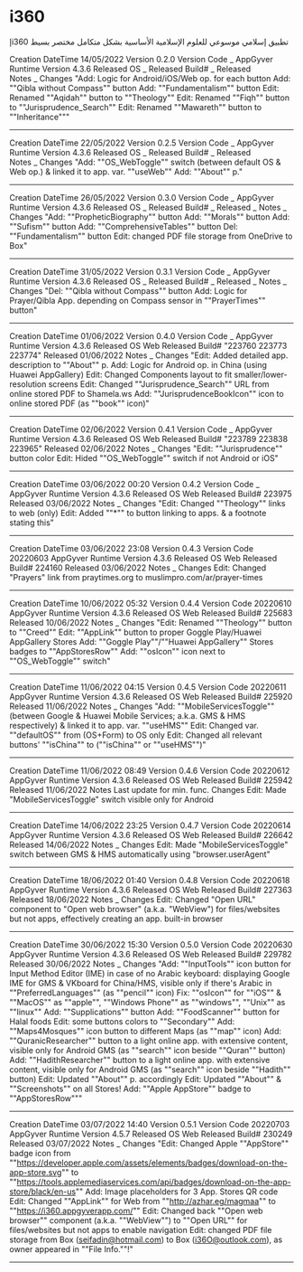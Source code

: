 # i360
إi360 تطبيق إسلامي موسوعي للعلوم الإسلامية الأساسية بشكل متكامل مختصر بسيط

Creation DateTime	14/05/2022
Version	0.2.0
Version Code	_
AppGyver Runtime Version	4.3.6
Released OS	_
Released Build#	_
Released	
Notes	_
Changes	"Add: Logic for Android/iOS/Web op. for each button
Add: ""Qibla without Compass"" button
Add: ""Fundamentalism"" button
Edit: Renamed ""Aqidah"" button to ""Theology""
Edit: Renamed ""Fiqh"" button to ""Jurisprudence_Search""
Edit: Renamed ""Mawareth"" button to ""Inheritance"""
___

Creation DateTime	22/05/2022
Version	0.2.5
Version Code	_
AppGyver Runtime Version	4.3.6
Released OS	_
Released Build#	_
Released	
Notes	_
Changes	"Add: ""OS_WebToggle"" switch (between default OS & Web op.) & linked it to app. var. ""useWeb""
Add: ""About"" p."
___
Creation DateTime	26/05/2022
Version	0.3.0
Version Code	_
AppGyver Runtime Version	4.3.6
Released OS	_
Released Build#	_
Released	_
Notes	_
Changes	"Add: ""PropheticBiography"" button
Add: ""Morals"" button
Add: ""Sufism"" button
Add: ""ComprehensiveTables"" button
Del: ""Fundamentalism"" button
Edit: changed PDF file storage from OneDrive to Box"
___
Creation DateTime	31/05/2022
Version	0.3.1
Version Code	_
AppGyver Runtime Version	4.3.6
Released OS	_
Released Build#	_
Released	_
Notes	_
Changes	"Del: ""Qibla without Compass"" button
Add: Logic for Prayer/Qibla App. depending on Compass sensor in ""PrayerTimes"" button"
___
Creation DateTime	01/06/2022
Version	0.4.0
Version Code	_
AppGyver Runtime Version	4.3.6
Released OS	Web
Released Build#	"223760 223773 223774"
Released	01/06/2022
Notes	_
Changes	"Edit: Added detailed app. description to ""About"" p.
Add: Logic for Android op. in China (using Huawei AppGallery)
Edit: Changed Components layout to fit smaller/lower-resolution screens
Edit: Changed ""Jurisprudence_Search"" URL from online stored PDF to Shamela.ws
Add: ""JurisprudenceBookIcon"" icon to online stored PDF (as ""book"" icon)"
___
Creation DateTime	02/06/2022
Version	0.4.1
Version Code	_
AppGyver Runtime Version	4.3.6
Released OS	Web
Released Build#	"223789 223838 223965"
Released	02/06/2022
Notes	_
Changes	"Edit: ""Jurisprudence"" button color
Edit: Hided ""OS_WebToggle"" switch if not Android or iOS"
___
Creation DateTime	03/06/2022 00:20
Version	0.4.2
Version Code	_
AppGyver Runtime Version	4.3.6
Released OS	Web
Released Build#	223975
Released	03/06/2022
Notes	_
Changes	"Edit: Changed ""Theology"" links to web (only)
Edit: Added ""*"" to button linking to apps. & a footnote stating this"
___
Creation DateTime	03/06/2022 23:08
Version	0.4.3
Version Code	20220603
AppGyver Runtime Version	4.3.6
Released OS	Web
Released Build#	224160
Released	03/06/2022
Notes	_
Changes	Edit: Changed "Prayers" link from praytimes.org to muslimpro.com/ar/prayer-times
___
Creation DateTime	10/06/2022 05:32
Version	0.4.4
Version Code	20220610
AppGyver Runtime Version	4.3.6
Released OS	Web
Released Build#	225683
Released	10/06/2022
Notes	_
Changes	"Edit: Renamed ""Theology"" button to ""Creed""
Edit: ""AppLink"" button to proper Goggle Play/Huawei AppGallery Stores
Add: ""Goggle Play""/""Huawei AppGallery"" Stores badges to ""AppStoresRow""
Add: ""osIcon"" icon next to ""OS_WebToggle"" switch"
___
Creation DateTime	11/06/2022 04:15
Version	0.4.5
Version Code	20220611
AppGyver Runtime Version	4.3.6
Released OS	Web
Released Build#	225920
Released	11/06/2022
Notes	_
Changes	"Add: ""MobileServicesToggle"" (between Google & Huawei Mobile Services; a.k.a. GMS & HMS respectively) & linked it to app. var. ""useHMS""
Edit: Changed var. ""defaultOS"" from (OS+Form) to OS only
Edit: Changed all relevant buttons' ""isChina"" to (""isChina"" or ""useHMS"")"
___
Creation DateTime	11/06/2022 08:49
Version	0.4.6
Version Code	20220612
AppGyver Runtime Version	4.3.6
Released OS	Web
Released Build#	225942
Released	11/06/2022
Notes	Last update for min. func.
Changes	Edit: Made "MobileServicesToggle" switch visible only for Android
___
Creation DateTime	14/06/2022 23:25
Version	0.4.7
Version Code	20220614
AppGyver Runtime Version	4.3.6
Released OS	Web
Released Build#	226642
Released	14/06/2022
Notes	_
Changes	Edit: Made "MobileServicesToggle" switch between GMS & HMS automatically using "browser.userAgent"
___
Creation DateTime	18/06/2022 01:40
Version	0.4.8
Version Code	20220618
AppGyver Runtime Version	4.3.6
Released OS	Web
Released Build#	227363
Released	18/06/2022
Notes	_
Changes	Edit: Changed "Open URL" component to "Open web browser" (a.k.a. "WebView") for files/websites but not apps, effectively creating an app. built-in browser 
___
Creation DateTime	30/06/2022 15:30
Version	0.5.0
Version Code	20220630
AppGyver Runtime Version	4.3.6
Released OS	Web
Released Build#	229782
Released	30/06/2022
Notes	_
Changes	"Add: ""InputTools"" icon button for Input Method Editor (IME) in case of no Arabic keyboard: displaying Google IME for GMS & VKboard for China/HMS, visible only if there's Arabic in ""PreferredLanguages"" (as ""pencil"" icon)
Fix: ""osIcon"" for ""iOS"" & ""MacOS"" as ""apple"", ""Windows Phone"" as ""windows"", ""Unix"" as ""linux""
Add: ""Supplications"" button
Add: ""FoodScanner"" button for Halal foods
Edit: some buttons colors to ""Secondary""
Add: ""Maps4Mosques"" icon button to different Maps (as ""map"" icon)
Add: ""QuranicResearcher"" button to a light online app. with extensive content, visible only for Android GMS (as ""search"" icon beside ""Quran"" button)
Add: ""HadithResearcher"" button to a light online app. with extensive content, visible only for Android GMS (as ""search"" icon beside ""Hadith"" button)
Edit: Updated ""About"" p. accordingly
Edit: Updated ""About"" & ""Screenshots"" on all Stores!
Add: ""Apple AppStore"" badge to ""AppStoresRow"""
___
Creation DateTime	03/07/2022 14:40
Version	0.5.1
Version Code	20220703
AppGyver Runtime Version	4.5.7
Released OS	Web
Released Build#	230249
Released	03/07/2022
Notes	_
Changes	"Edit: Changed Apple ""AppStore"" badge icon from ""https://developer.apple.com/assets/elements/badges/download-on-the-app-store.svg"" to ""https://tools.applemediaservices.com/api/badges/download-on-the-app-store/black/en-us""
Add: Image placeholders for 3 App. Stores QR code
Edit: Changed ""AppLink"" for Web from ""http://azhar.eg/magmaa"" to ""https://i360.appgyverapp.com/""
Edit: Changed back ""Open web browser"" component (a.k.a. ""WebView"") to ""Open URL"" for files/websites but not apps to enable navigation
Edit: changed PDF file storage from Box (seifadin@hotmail.com) to Box (i36O@outlook.com), as owner appeared in ""File Info.""!"
___
